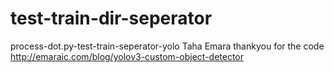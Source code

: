 # test-train-dir-seperator
process-dot.py-test-train-seperator-yolo
Taha Emara          thankyou for the code
http://emaraic.com/blog/yolov3-custom-object-detector
